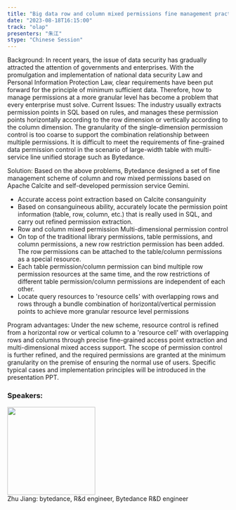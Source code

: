 ```yaml
---
title: "Big data row and column mixed permissions fine management practice"
date: "2023-08-18T16:15:00" 
track: "olap"
presenters: "朱江"
stype: "Chinese Session"
---
```

Background:
In recent years, the issue of data security has gradually attracted the attention of governments and enterprises. With the promulgation and implementation of national data security Law and Personal Information Protection Law, clear requirements have been put forward for the principle of minimum sufficient data. Therefore, how to manage permissions at a more granular level has become a problem that every enterprise must solve.
Current Issues:
The industry usually extracts permission points in SQL based on rules, and manages these permission points horizontally according to the row dimension or vertically according to the column dimension.
The granularity of the single-dimension permission control is too coarse to support the combination relationship between multiple permissions. It is difficult to meet the requirements of fine-grained data permission control in the scenario of large-width table with multi-service line unified storage such as Bytedance.

Solution:
Based on the above problems, Bytedance designed a set of fine management scheme of column and row mixed permissions based on Apache Calcite and self-developed permission service Gemini.
- Accurate access point extraction based on Calcite consanguinity
- Based on consanguineous ability, accurately locate the permission point information (table, row, column, etc.) that is really used in SQL, and carry out refined permission extraction.
- Row and column mixed permission Multi-dimensional permission control
- On top of the traditional library permissions, table permissions, and column permissions, a new row restriction permission has been added. The row permissions can be attached to the table/column permissions as a special resource.
- Each table permission/column permission can bind multiple row permission resources at the same time, and the row restrictions of different table permission/column permissions are independent of each other.
- Locate query resources to 'resource cells' with overlapping rows and rows through a bundle combination of horizontal/vertical permission points to achieve more granular resource level permissions

Program advantages:
Under the new scheme, resource control is refined from a horizontal row or vertical column to a 'resource cell' with overlapping rows and columns through precise fine-grained access point extraction and multi-dimensional mixed access support.
The scope of permission control is further refined, and the required permissions are granted at the minimum granularity on the premise of ensuring the normal use of users.
Specific typical cases and implementation principles will be introduced in the presentation PPT.
 ### Speakers: 
 <img src="https://img.bagevent.com/resource/20230612/1933130703705012.jpg" width="200" /><br>Zhu Jiang: bytedance, R&d engineer, Bytedance R&D engineer
 <br><br>